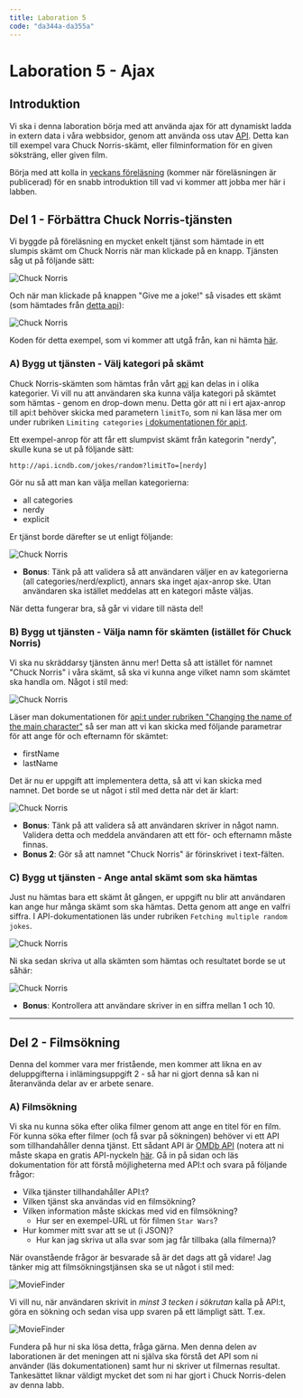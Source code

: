 ```yaml
---
title: Laboration 5
code: "da344a-da355a"
---
```


# Laboration 5 - Ajax

## Introduktion

Vi ska i denna laboration börja med att använda ajax för att dynamiskt ladda in extern data i våra webbsidor, genom att använda oss utav [API](https://en.wikipedia.org/wiki/Web_API). Detta kan till exempel vara Chuck Norris-skämt, eller filminformation för en given söksträng, eller given film.

Börja med att kolla in [veckans föreläsning](#) (kommer när föreläsningen är publicerad) för en snabb introduktion till vad vi kommer att jobba mer här i labben.

## Del 1 - Förbättra Chuck Norris-tjänsten

Vi byggde på föreläsning en mycket enkelt tjänst som hämtade in ett slumpis skämt om Chuck Norris när man klickade på en knapp. Tjänsten såg ut på följande sätt:

![Chuck Norris](11/cn1.jpg)

Och när man klickade på knappen "Give me a joke!" så visades ett skämt (som hämtades från [detta api](http://www.icndb.com/api/)):

![Chuck Norris](11/cn2.jpg)

Koden för detta exempel, som vi kommer att utgå från, kan ni hämta [här](../lectures/6/cn.zip).

### A) Bygg ut tjänsten - Välj kategori på skämt

Chuck Norris-skämten som hämtas från vårt [api](http://www.icndb.com/api/) kan delas in i olika kategorier. Vi vill nu att användaren ska kunna välja kategori på skämtet som hämtas - genom en drop-down menu. Detta gör att ni i ert ajax-anrop till api:t behöver skicka med parametern `limitTo`, som ni kan läsa mer om under rubriken `Limiting categories` [i dokumentationen för api:t](http://www.icndb.com/api/).

Ett exempel-anrop för att får ett slumpvist skämt från kategorin "nerdy", skulle kuna se ut på följande sätt:

```
http://api.icndb.com/jokes/random?limitTo=[nerdy]
```

Gör nu så att man kan välja mellan kategorierna:

- all categories
- nerdy
- explicit

Er tjänst borde därefter se ut enligt följande:

![Chuck Norris](11/cn3.jpg)

- **Bonus**: Tänk på att validera så att användaren väljer en av kategorierna (all categories/nerd/explict), annars ska inget ajax-anrop ske. Utan användaren ska istället meddelas att en kategori måste väljas.

När detta fungerar bra, så går vi vidare till nästa del!

### B) Bygg ut tjänsten - Välja namn för skämten (istället för Chuck Norris)

Vi ska nu skräddarsy tjänsten ännu mer! Detta så att istället för namnet "Chuck Norris" i våra skämt, så ska vi kunna ange vilket namn som skämtet ska handla om. Något i stil med:

![Chuck Norris](11/cn4.jpg)

Läser man dokumentationen för [api:t under rubriken "Changing the name of the main character"](http://www.icndb.com/api/) så ser man att vi kan skicka med följande parametrar för att ange för och efternamn för skämtet:

- firstName
- lastName

Det är nu er uppgift att implementera detta, så att vi kan skicka med namnet. Det borde se ut något i stil med detta när det är klart:

![Chuck Norris](11/cn5.jpg)

- **Bonus**: Tänk på att validera så att användaren skriver in något namn. Validera detta och meddela användaren att ett för- och efternamn måste finnas.
- **Bonus 2**: Gör så att namnet "Chuck Norris" är förinskrivet i text-fälten.

### C) Bygg ut tjänsten - Ange antal skämt som ska hämtas

Just nu hämtas bara ett skämt åt gången, er uppgift nu blir att användaren kan ange hur många skämt som ska hämtas. Detta genom att ange en valfri siffra. I API-dokumentationen läs under rubriken `Fetching multiple random jokes`.

![Chuck Norris](11/cn6.jpg)

Ni ska sedan skriva ut alla skämten som hämtas och resultatet borde se ut såhär:

![Chuck Norris](11/cn7.jpg)

- **Bonus**: Kontrollera att användare skriver in en siffra mellan 1 och 10.

---

## Del 2 - Filmsökning

Denna del kommer vara mer fristående, men kommer att likna en av deluppgifterna i inlämingsuppgift 2 - så har ni gjort denna så kan ni återanvända delar av er arbete senare.

### A) Filmsökning

Vi ska nu kunna söka efter olika filmer genom att ange en titel för en film. För kunna söka efter filmer (och få svar på sökningen) behöver vi ett API som tillhandahåller denna tjänst. Ett sådant API är [OMDb API](https://www.omdbapi.com/) (notera att ni måste skapa en gratis API-nyckeln [här](http://www.omdbapi.com/apikey.aspx). Gå in på sidan och läs dokumentation för att förstå möjligheterna med API:t och svara på följande frågor:

- Vilka tjänster tillhandahåller API:t?
- Vilken tjänst ska användas vid en filmsökning?
- Vilken information måste skickas med vid en filmsökning?
  - Hur ser en exempel-URL ut för filmen `Star Wars`?
- Hur kommer mitt svar att se ut (i JSON)?
  - Hur kan jag skriva ut alla svar som jag får tillbaka (alla filmerna)?

När ovanstående frågor är besvarade så är det dags att gå vidare! Jag tänker mig att filmsökningstjänsen ska se ut något i stil med:

![MovieFinder](11/mf1.jpg)

Vi vill nu, när användaren skrivit in *minst 3 tecken i sökrutan* kalla på API:t, göra en sökning och sedan visa upp svaren på ett lämpligt sätt. T.ex.

![MovieFinder](11/mf2.jpg)

Fundera på hur ni ska lösa detta, fråga gärna. Men denna delen av laborationen är det meningen att ni själva ska förstå det API som ni använder (läs dokumentationen) samt hur ni skriver ut filmernas resultat. Tankesättet liknar väldigt mycket det som ni har gjort i Chuck Norris-delen av denna labb.
